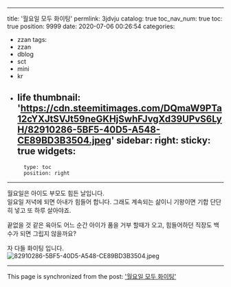 
---
title: '월요일 모두 화이팅'
permlink: 3jdvju
catalog: true
toc_nav_num: true
toc: true
position: 9999
date: 2020-07-06 00:26:54
categories:
- zzan
tags:
- zzan
- dblog
- sct
- mini
- kr
- life
thumbnail: 'https://cdn.steemitimages.com/DQmaW9PTa12cYXJtSVJt59neGKHjSwhFJvgXd39UPvS6LyH/82910286-5BF5-40D5-A548-CE89BD3B3504.jpeg'
sidebar:
    right:
        sticky: true
widgets:
    -
        type: toc
        position: right
---


월요일은 아이도 부모도  힘든 날입니다.  
일요일 저녁에 되면 아내가 힘들어 합니다. 
그래도 계속되는 삶이니 기왕이면 기합 단단히 넣고
또 하루 살아야죠.  

끝없을 것 같은 육아도 어느 순간 아이가 품을 거부 할때가 오고, 힘들어하던 직장도 백수가 되면 그립지 않을까요? 

자 다들 화이팅 입니다.  
![82910286-5BF5-40D5-A548-CE89BD3B3504.jpeg](https://cdn.steemitimages.com/DQmaW9PTa12cYXJtSVJt59neGKHjSwhFJvgXd39UPvS6LyH/82910286-5BF5-40D5-A548-CE89BD3B3504.jpeg)

- - -

This page is synchronized from the post: ['월요일 모두 화이팅'](https://steemit.com/@kingbit/3jdvju)
